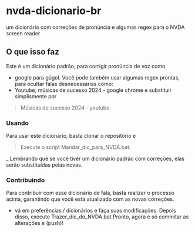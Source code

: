 # nvda-dicionario-br
um dicionário com correções de pronúncia e algumas regex  para o NVDA screen reader
## O que isso faz
  Este é um dicionário padrão, para corrigir pronúncia de voz como
* google para gúgol. 
Você pode também usar algumas regex prontas, para ocultar falas desnecessárias como:
* Youtube, músicas de sucesso 2024 - google chrome e substituir simplismente por
> Músicas de sucesso 2024 - youtube 
### Usando
  Para usar este dicionário, basta clonar o repositório e 
> Execute o script Mandar_dic_para_NVDA.bat.

_ Lembrando que se você tiver um dicionário padrão com correções, elas serão substituídas pelas novas. 
### Contribuindo
  Para contribuir com esse dicionário de fala, basta realizar o processo acima, garantindo que você está atualizado com as novas correções.
* vá em preferências / dicionários e faça suas modificações. 
Depois disso, execute Trazer_dic_do_NVDA.bat
Pronto, agora é só commitar as alterações e (push)!